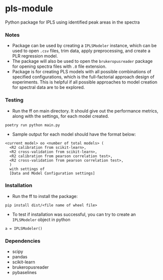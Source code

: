 # pls-module
Python package for IPLS using identified peak areas in the spectra

### Notes
  * Package can be used by creating a `IPLSModeler` instance, which can be used to open `.csv` files, trim data, apply preprocessing, and create a PLR regression model.
  * The package will also be used to open the `brukeropusreader` package for opening spectra files with `.0` file extension.
  * Package is for creating PLS models with all possible combinations of specified configurations, which is the full-factorial approach design of experiments. This is helpful if all possible approaches to model creation for spectral data are to be explored.

### Testing
  * Run the ff on main directory. It should give out the performance metrics, along with the settings, for each model created.
```
poetry run python main.py
```
  * Sample output for each model should have the format below:
```
<current model> oo <number of total models> (
  <R2 calibration from scikit-learn>,
  <R2 cross-validation from scikit-learn>,
  <R2 calibration from pearson correlation test>,
  <R2 cross-validation from pearson correlation test>,
  ) 
  with settings of 
  [Data and Model Configuration settings]
```

### Installation
  * Run the ff to install the package:
  ```
  pip install dist/<file name of wheel file>
  ```
  * To test if installation was successful, you can try to create an `IPLSModeler` object in python
  ```
  a = IPLSModeler()
  ```

### Dependencies
 * scipy
 * pandas
 * scikit-learn
 * brukeropusreader
 * pybaselines

 